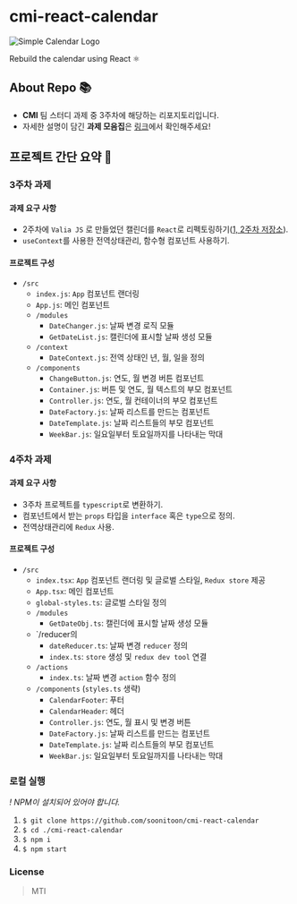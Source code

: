 # cmi-react-calendar

![Simple Calendar Logo](https://drive.google.com/u/0/uc?id=1MH-imeS6GuGmk0RYXmZy4sdyDkB4AyH8&export=download)

Rebuild the calendar using React ⚛️

## About Repo 📚

- **CMI** 팀 스터디 과제 중 3주차에 해당하는 리포지토리입니다.
- 자세한 설명이 담긴 **과제 모음집**은 [링크](https://soonitoon.github.io/cmi-study)에서 확인해주세요!

## 프로젝트 간단 요약 📝

### 3주차 과제

#### 과제 요구 사항

- 2주차에 `Valia JS` 로 만들었던 캘린더를 `React`로 리펙토링하기([1, 2주차 저장소](https://github.com/soonitoon/cmi-study)).
- `useContext`를 사용한 전역상태관리, 함수형 컴포넌트 사용하기.

#### 프로젝트 구성

- `/src`
  - `index.js`: `App` 컴포넌트 랜더링
  - `App.js`: 메인 컴포넌트
  - `/modules`
    - `DateChanger.js`: 날짜 변경 로직 모듈
    - `GetDateList.js`: 캘린더에 표시할 날짜 생성 모듈
  - `/context`
    - `DateContext.js`: 전역 상태인 년, 월, 일을 정의
  - `/components`
    - `ChangeButton.js`: 연도, 월 변경 버튼 컴포넌트
    - `Container.js`: 버튼 및 연도, 월 텍스트의 부모 컴포넌트
    - `Controller.js`: 연도, 월 컨테이너의 부모 컴포넌트
    - `DateFactory.js`: 날짜 리스트를 만드는 컴포넌트
    - `DateTemplate.js`: 날짜 리스트들의 부모 컴포넌트
    - `WeekBar.js`: 일요일부터 토요일까지를 나타내는 막대

### 4주차 과제

#### 과제 요구 사항

- 3주차 프로젝트를 `typescript`로 변환하기.
- 컴포넌트에서 받는 `props` 타입을 `interface` 혹은 `type`으로 정의.
- 전역상태관리에 `Redux` 사용.

#### 프로젝트 구성

- `/src`
  - `index.tsx`: `App` 컴포넌트 랜더링 및 글로벌 스타일, `Redux store` 제공
  - `App.tsx`: 메인 컴포넌트
  - `global-styles.ts`: 글로벌 스타일 정의
  - `/modules`
    - `GetDateObj.ts`: 캘린더에 표시할 날짜 생성 모듈
  - `/reducer의
    - `dateReducer.ts`: 날짜 변경 `reducer` 정의
    - `index.ts`: `store` 생성 및 `redux dev tool` 연결
  - `/actions`
    - `index.ts`: 날짜 변경 `action` 함수 정의
  - `/components` (`styles.ts` 생략)
    - `CalendarFooter`: 푸터
    - `CalendarHeader`: 헤더
    - `Controller.js`: 연도, 월 표시 및 변경 버튼
    - `DateFactory.js`: 날짜 리스트를 만드는 컴포넌트
    - `DateTemplate.js`: 날짜 리스트들의 부모 컴포넌트
    - `WeekBar.js`: 일요일부터 토요일까지를 나타내는 막대

### 로컬 실행

_! NPM이 설치되어 있어야 합니다._

1. `$ git clone https://github.com/soonitoon/cmi-react-calendar`
2. `$ cd ./cmi-react-calendar`
3. `$ npm i`
4. `$ npm start`

### License

> MTI
